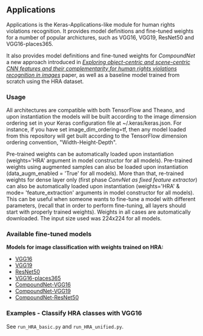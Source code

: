 ## Applications

Applications is the Keras-Applications-like module for human rights violations recognition.
It provides model definitions and fine-tuned weights for a number of popular archictures, such as VGG16, VGG19, ResNet50 and VGG16-places365.

It also provides model definitions and fine-tuned weights for _CompoundNet_ a new approach introduced
in [_Exploring object-centric and scene-centric CNN features and their complementarity for human rights violations recognition in images_](https://arxiv.org/pdf/1805.04714.pdf)
paper, as well as a baseline model trained from scratch using the HRA dataset.

### Usage

All architectures are compatible with both TensorFlow and Theano, and upon instantiation the models will be built according to the
image dimension ordering set in your Keras configuration file at ~/.keras/keras.json.
For instance, if you have set image_dim_ordering=tf, then any model loaded from this repository will get built according to
the TensorFlow dimension ordering convention, "Width-Height-Depth".

Pre-trained weights can be automatically loaded upon instantiation (weights='HRA' argument in model constructor for
all models). Pre-trained weights using augmented samples can also be loaded upon
instantiation (data_augm_enabled = 'True' for all models). More than that, re-trained weights for dense layer only
(first phase _ConvNet as fixed feature extractor_) can also be automatically loaded upon instantiation
(weights='HRA' & mode= 'feature_extraction' arguments in model constructor for all models).
This can be useful when someone wants to fine-tune a model with different parameters,
(recall that in order to perform fine-tuning, all layers should start with properly trained weights).
Weights in all cases are automatically downloaded.  The input size used was 224x224 for all models.


### Available fine-tuned models
**Models for image classification with weights trained on HRA:**
- [VGG16](https://github.com/GKalliatakis/Human-Rights-Archive-CNNs/blob/master/applications/hra_vgg16.py)
- [VGG19](https://github.com/GKalliatakis/Human-Rights-Archive-CNNs/blob/master/applications/hra_vgg19.py)
- [ResNet50](https://github.com/GKalliatakis/Human-Rights-Archive-CNNs/blob/master/applications/hra_resnet50.py)
- [VGG16-places365](https://github.com/GKalliatakis/Human-Rights-Archive-CNNs/blob/master/applications/hra_vgg16_places365.py)
- [CompoundNet-VGG16](https://github.com/GKalliatakis/Human-Rights-Archive-CNNs/blob/master/applications/compoundNet_vgg16.py)
- [CompoundNet-VGG19](https://github.com/GKalliatakis/Human-Rights-Archive-CNNs/blob/master/applications/compoundNet_vgg19.py)
- [CompoundNet-ResNet50](https://github.com/GKalliatakis/Human-Rights-Archive-CNNs/blob/master/applications/compoundNet_resnet50.py)


### Examples - Classify HRA classes with VGG16

See `run_HRA_basic.py` and `run_HRA_unified.py`.

